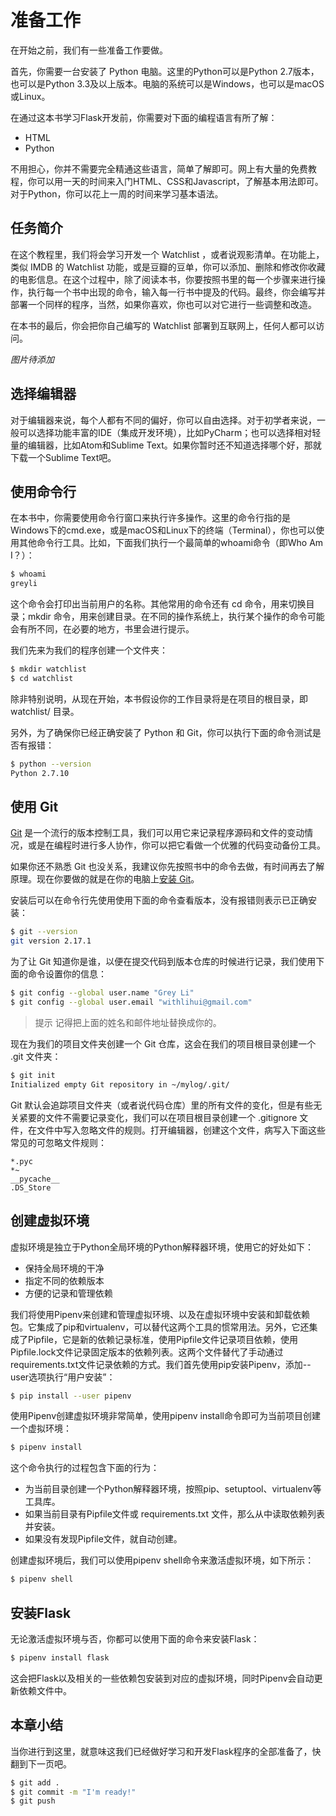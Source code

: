 # 准备工作

在开始之前，我们有一些准备工作要做。

首先，你需要一台安装了 Python 电脑。这里的Python可以是Python 2.7版本，也可以是Python 3.3及以上版本。电脑的系统可以是Windows，也可以是macOS或Linux。

在通过这本书学习Flask开发前，你需要对下面的编程语言有所了解：

* HTML
* Python

不用担心，你并不需要完全精通这些语言，简单了解即可。网上有大量的免费教程，你可以用一天的时间来入门HTML、CSS和Javascript，了解基本用法即可。对于Python，你可以花上一周的时间来学习基本语法。

## 任务简介

在这个教程里，我们将会学习开发一个 Watchlist ，或者说观影清单。在功能上，类似 IMDB 的 Watchlist 功能，或是豆瓣的豆单，你可以添加、删除和修改你收藏的电影信息。在这个过程中，除了阅读本书，你要按照书里的每一个步骤来进行操作，执行每一个书中出现的命令，输入每一行书中提及的代码。最终，你会编写并部署一个同样的程序，当然，如果你喜欢，你也可以对它进行一些调整和改造。

在本书的最后，你会把你自己编写的 Watchlist 部署到互联网上，任何人都可以访问。

*图片待添加*

## 选择编辑器

对于编辑器来说，每个人都有不同的偏好，你可以自由选择。对于初学者来说，一般可以选择功能丰富的IDE（集成开发环境），比如PyCharm；也可以选择相对轻量的编辑器，比如Atom和Sublime Text。如果你暂时还不知道选择哪个好，那就下载一个Sublime Text吧。

## 使用命令行

在本书中，你需要使用命令行窗口来执行许多操作。这里的命令行指的是Windows下的cmd.exe，或是macOS和Linux下的终端（Terminal），你也可以使用其他命令行工具。比如，下面我们执行一个最简单的whoami命令（即Who Am I？）：

```bash
$ whoami
greyli
```

这个命令会打印出当前用户的名称。其他常用的命令还有 cd 命令，用来切换目录；mkdir 命令，用来创建目录。在不同的操作系统上，执行某个操作的命令可能会有所不同，在必要的地方，书里会进行提示。

我们先来为我们的程序创建一个文件夹：

```bash
$ mkdir watchlist
$ cd watchlist
```

除非特别说明，从现在开始，本书假设你的工作目录将是在项目的根目录，即 watchlist/ 目录。

另外，为了确保你已经正确安装了 Python 和 Git，你可以执行下面的命令测试是否有报错：

```bash
$ python --version
Python 2.7.10
```

## 使用 Git

[Git](https://git-scm.com/downloads) 是一个流行的版本控制工具，我们可以用它来记录程序源码和文件的变动情况，或是在编程时进行多人协作，你可以把它看做一个优雅的代码变动备份工具。

如果你还不熟悉 Git 也没关系，我建议你先按照书中的命令去做，有时间再去了解原理。现在你要做的就是在你的电脑上[安装 Git](https://git-scm.com/book/zh/v1/%E8%B5%B7%E6%AD%A5-%E5%AE%89%E8%A3%85-Git)。

安装后可以在命令行先使用使用下面的命令查看版本，没有报错则表示已正确安装：

```bash
$ git --version
git version 2.17.1
```

为了让 Git 知道你是谁，以便在提交代码到版本仓库的时候进行记录，我们使用下面的命令设置你的信息：

```bash
$ git config --global user.name "Grey Li"
$ git config --global user.email "withlihui@gmail.com"
```

> 提示 记得把上面的姓名和邮件地址替换成你的。

现在为我们的项目文件夹创建一个 Git 仓库，这会在我们的项目根目录创建一个 .git 文件夹：

```bash
$ git init
Initialized empty Git repository in ~/mylog/.git/
```

Git 默认会追踪项目文件夹（或者说代码仓库）里的所有文件的变化，但是有些无关紧要的文件不需要记录变化，我们可以在项目根目录创建一个 .gitignore 文件，在文件中写入忽略文件的规则。打开编辑器，创建这个文件，病写入下面这些常见的可忽略文件规则：

```
*.pyc
*~
__pycache__
.DS_Store
```

## 创建虚拟环境

虚拟环境是独立于Python全局环境的Python解释器环境，使用它的好处如下：

* 保持全局环境的干净
* 指定不同的依赖版本
* 方便的记录和管理依赖

我们将使用Pipenv来创建和管理虚拟环境、以及在虚拟环境中安装和卸载依赖包。它集成了pip和virtualenv，可以替代这两个工具的惯常用法。另外，它还集成了Pipfile，它是新的依赖记录标准，使用Pipfile文件记录项目依赖，使用Pipfile.lock文件记录固定版本的依赖列表。这两个文件替代了手动通过requirements.txt文件记录依赖的方式。我们首先使用pip安装Pipenv，添加--user选项执行“用户安装”：

```bash
$ pip install --user pipenv
```

使用Pipenv创建虚拟环境非常简单，使用pipenv install命令即可为当前项目创建一个虚拟环境：

```bash
$ pipenv install
```

这个命令执行的过程包含下面的行为：

* 为当前目录创建一个Python解释器环境，按照pip、setuptool、virtualenv等工具库。
* 如果当前目录有Pipfile文件或 requirements.txt 文件，那么从中读取依赖列表并安装。
* 如果没有发现Pipfile文件，就自动创建。

创建虚拟环境后，我们可以使用pipenv shell命令来激活虚拟环境，如下所示：

```bash
$ pipenv shell
```

## 安装Flask

无论激活虚拟环境与否，你都可以使用下面的命令来安装Flask：

```bash
$ pipenv install flask
```

这会把Flask以及相关的一些依赖包安装到对应的虚拟环境，同时Pipenv会自动更新依赖文件中。

## 本章小结

当你进行到这里，就意味这我们已经做好学习和开发Flask程序的全部准备了，快翻到下一页吧。

```bash
$ git add .
$ git commit -m "I'm ready!"
$ git push
```
